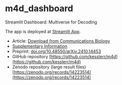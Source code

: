 # m4d_dashboard
Streamlit Dashboard: Multiverse for Decoding

The app is deployed at [Streamlit App](https://multiverse.streamlit.app).

- Article: [Download from Communications Biology](https://rdcu.be/evH5m)
- [Supplementary Information](https://static-content.springer.com/esm/art%3A10.1038%2Fs42003-025-08464-3/MediaObjects/42003_2025_8464_MOESM2_ESM.pdf)
- Preprint: [doi.org/10.48550/arXiv.2410.14453](https://doi.org/10.48550/arXiv.2410.14453)
- GitHub repository [https://github.com/kesslerr/m4d](https://github.com/kesslerr/m4d)
- Zenodo repository (large result files) [https://zenodo.org/records/14223514](https://zenodo.org/records/14223514)
